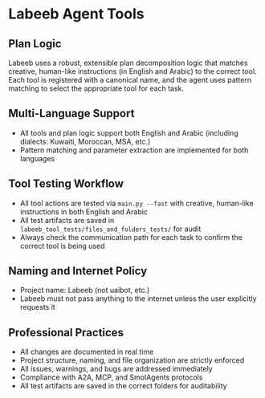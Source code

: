 # Labeeb Agent Tools

## Plan Logic
Labeeb uses a robust, extensible plan decomposition logic that matches creative, human-like instructions (in English and Arabic) to the correct tool. Each tool is registered with a canonical name, and the agent uses pattern matching to select the appropriate tool for each task.

## Multi-Language Support
- All tools and plan logic support both English and Arabic (including dialects: Kuwaiti, Moroccan, MSA, etc.)
- Pattern matching and parameter extraction are implemented for both languages

## Tool Testing Workflow
- All tool actions are tested via `main.py --fast` with creative, human-like instructions in both English and Arabic
- All test artifacts are saved in `labeeb_tool_tests/files_and_folders_tests/` for audit
- Always check the communication path for each task to confirm the correct tool is being used

## Naming and Internet Policy
- Project name: Labeeb (not uaibot, etc.)
- Labeeb must not pass anything to the internet unless the user explicitly requests it

## Professional Practices
- All changes are documented in real time
- Project structure, naming, and file organization are strictly enforced
- All issues, warnings, and bugs are addressed immediately
- Compliance with A2A, MCP, and SmolAgents protocols
- All test artifacts are saved in the correct folders for auditability 